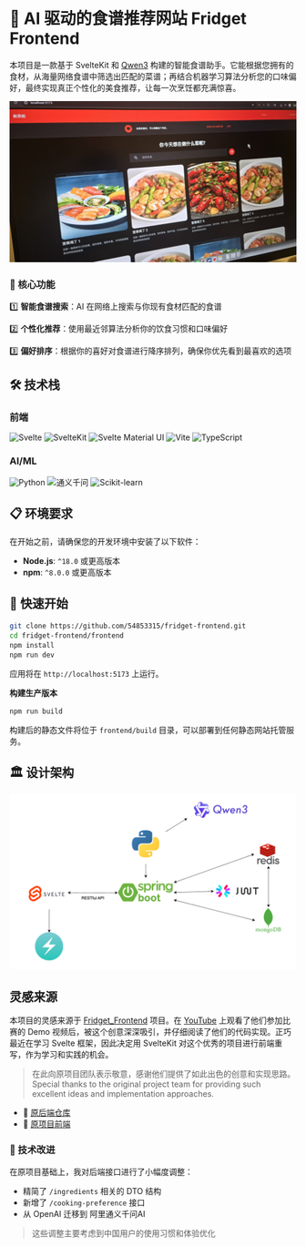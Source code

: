 # 🍏 AI 驱动的食谱推荐网站 Fridget Frontend

本项目是一款基于 SvelteKit 和 [Qwen3](https://www.aliyun.com/product/tongyi) 构建的智能食谱助手。它能根据您拥有的食材，从海量网络食谱中筛选出匹配的菜谱；再结合机器学习算法分析您的口味偏好，最终实现真正个性化的美食推荐，让每一次烹饪都充满惊喜。

<img width="797" alt="开发阶段界面预览" src="./frontend/static/images/dev-stage-preview-image.jpeg" />

### 🚀 核心功能

1️⃣ **智能食谱搜索**：AI 在网络上搜索与你现有食材匹配的食谱

2️⃣ **个性化推荐**：使用最近邻算法分析你的饮食习惯和口味偏好

3️⃣ **偏好排序**：根据你的喜好对食谱进行降序排列，确保你优先看到最喜欢的选项

## 🛠️ 技术栈

### 前端
![Svelte](https://img.shields.io/badge/Svelte-FF3E00?style=for-the-badge&logo=svelte&logoColor=white) ![SvelteKit](https://img.shields.io/badge/SvelteKit-FF3E00?style=for-the-badge&logo=svelte&logoColor=white) ![Svelte Material UI](https://img.shields.io/badge/Svelte%20Material%20UI-FF3E00?style=for-the-badge&logo=svelte&logoColor=white) ![Vite](https://img.shields.io/badge/Vite-646CFF?style=for-the-badge&logo=vite&logoColor=white) ![TypeScript](https://img.shields.io/badge/TypeScript-3178C6?style=for-the-badge&logo=typescript&logoColor=white)

### AI/ML
![Python](https://img.shields.io/badge/Python-3776AB?style=for-the-badge&logo=python&logoColor=white) ![通义千问](https://img.shields.io/badge/%E9%80%9A%E4%B9%89%E5%8D%83%E9%97%AE-412991?style=for-the-badge&logo=openai&logoColor=white) ![Scikit-learn](https://img.shields.io/badge/Scikit--learn-F7931E?style=for-the-badge&logo=scikit-learn&logoColor=white)

## 📋 环境要求

在开始之前，请确保您的开发环境中安装了以下软件：

-   **Node.js**: `^18.0` 或更高版本
-   **npm**: `^8.0.0` 或更高版本

## 🚀 快速开始

```bash
git clone https://github.com/54853315/fridget-frontend.git
cd fridget-frontend/frontend
npm install
npm run dev
```
应用将在 `http://localhost:5173` 上运行。

**构建生产版本**

```bash
npm run build
```

构建后的静态文件将位于 `frontend/build` 目录，可以部署到任何静态网站托管服务。

## 🏛️ 设计架构
<img width="797" alt="设计架构" src="./frontend/static/images/architecture-diagram.png" />

## 灵感来源

本项目的灵感来源于 [Fridget_Frontend](https://github.com/sinaetown/Fridget_Frontend.git) 项目。在 [YouTube](https://youtu.be/FFFVZ70Mt_E) 上观看了他们参加比赛的 Demo 视频后，被这个创意深深吸引，并仔细阅读了他们的代码实现。正巧最近在学习 Svelte 框架，因此决定用 SvelteKit 对这个优秀的项目进行前端重写，作为学习和实践的机会。

> 在此向原项目团队表示敬意，感谢他们提供了如此出色的创意和实现思路。
Special thanks to the original project team for providing such excellent ideas and implementation approaches.

- 🔗 [原后端仓库](https://github.com/sinaetown/FridgetServer.git)
- 🔗 [原项目前端](https://github.com/sinaetown/Fridget_Frontend.git)

### 🔧 技术改进

在原项目基础上，我对后端接口进行了小幅度调整：
- 精简了 `/ingredients` 相关的 DTO 结构
- 新增了 `/cooking-preference` 接口
- 从 OpenAI 迁移到 阿里通义千问AI

> 这些调整主要考虑到中国用户的使用习惯和体验优化